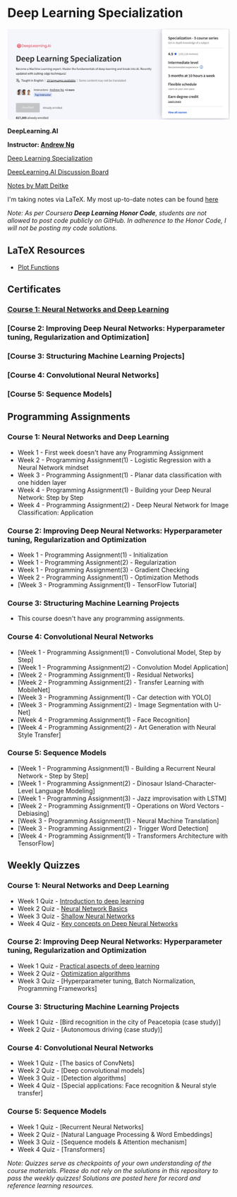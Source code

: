 # Deep Learning Specialization

![](https://github.com/hgnzheng/CS230_Stanford/blob/main/Deep_Learning_Specialization/coursera_page.png)

**DeepLearning.AI**

**Instructor: [Andrew Ng](https://www.andrewng.org/)**

[Deep Learning Specialization](https://www.coursera.org/specializations/deep-learning)

[DeepLearning.AI Discussion Board](https://community.deeplearning.ai/c/deep-learning-specialization/6)

[Notes by Matt Deitke](https://mattdeitke.com/notes/cs230#pf8)

I'm taking notes via LaTeX. My most up-to-date notes can be found [here](https://github.com/hgnzheng/CS230_Stanford/tree/main/Deep_Learning_Specialization/Deep_Learning_Notes.pdf)

*Note: As per Coursera **Deep Learning Honor Code**, students are not allowed to post code publicly on GitHub. In adherence to the Honor Code, I will not be posting my code solutions.*

## LaTeX Resources
* [Plot Functions](https://null.zbr.pt/plotting-functions-with-latex-tikz/)

## Certificates

### [Course 1: Neural Networks and Deep Learning](https://github.com/hgnzheng/CS230_Stanford/blob/main/Deep_Learning_Specialization/certificates/course_1.pdf)

### [Course 2: Improving Deep Neural Networks: Hyperparameter tuning, Regularization and Optimization]

### [Course 3: Structuring Machine Learning Projects]

### [Course 4: Convolutional Neural Networks]

### [Course 5: Sequence Models]


## Programming Assignments

### Course 1: Neural Networks and Deep Learning

  * Week 1 - First week doesn't have any Programming Assignment
  * Week 2 - Programming Assignment(1) - Logistic Regression with a Neural Network mindset
  * Week 3 - Programming Assignment(1) - Planar data classification with one hidden layer
  * Week 4 - Programming Assignment(1) - Building your Deep Neural Network: Step by Step
  * Week 4 - Programming Assignment(2) - Deep Neural Network for Image Classification: Application

### Course 2: Improving Deep Neural Networks: Hyperparameter tuning, Regularization and Optimization

  * Week 1 - Programming Assignment(1) - Initialization
  * Week 1 - Programming Assignment(2) - Regularization
  * Week 1 - Programming Assignment(3) - Gradient Checking
  * Week 2 - Programming Assignment(1) - Optimization Methods
  * [Week 3 - Programming Assignment(1) - TensorFlow Tutorial]

### Course 3: Structuring Machine Learning Projects

  * This course doesn't have any programming assignments.
  
### Course 4: Convolutional Neural Networks

  * [Week 1 - Programming Assignment(1) - Convolutional Model, Step by Step]
  * [Week 1 - Programming Assignment(2) - Convolution Model Application]
  * [Week 2 - Programming Assignment(1) - Residual Networks]
  * [Week 2 - Programming Assignment(2) - Transfer Learning with MobileNet]
  * [Week 3 - Programming Assignment(1) - Car detection with YOLO]
  * [Week 3 - Programming Assignment(2) - Image Segmentation with U-Net]
  * [Week 4 - Programming Assignment(1) - Face Recognition]
  * [Week 4 - Programming Assignment(2) - Art Generation with Neural Style Transfer]

### Course 5: Sequence Models

  * [Week 1 - Programming Assignment(1) - Building a Recurrent Neural Network - Step by Step]
  * [Week 1 - Programming Assignment(2) - Dinosaur Island-Character-Level Language Modeling]
  * [Week 1 - Programming Assignment(3) - Jazz improvisation with LSTM]
  * [Week 2 - Programming Assignment(1) - Operations on Word Vectors - Debiasing]
  * [Week 3 - Programming Assignment(1) - Neural Machine Translation]
  * [Week 3 - Programming Assignment(2) - Trigger Word Detection]
  * [Week 4 - Programming Assignment(1) -  Transformers Architecture with TensorFlow]

## Weekly Quizzes

### Course 1: Neural Networks and Deep Learning

  * Week 1 Quiz - [Introduction to deep learning](https://github.com/hgnzheng/CS230_Stanford/blob/main/Deep_Learning_Specialization/Quiz/C1_W1.pdf)
  * Week 2 Quiz - [Neural Network Basics](https://github.com/hgnzheng/CS230_Stanford/blob/main/Deep_Learning_Specialization/Quiz/C1_W2.pdf)
  * Week 3 Quiz - [Shallow Neural Networks](https://github.com/hgnzheng/CS230_Stanford/blob/main/Deep_Learning_Specialization/Quiz/C1_W3.pdf)
  * Week 4 Quiz - [Key concepts on Deep Neural Networks](https://github.com/hgnzheng/CS230_Stanford/blob/main/Deep_Learning_Specialization/Quiz/C1_W4.pdf)

### Course 2: Improving Deep Neural Networks: Hyperparameter tuning, Regularization and Optimization

  * Week 1 Quiz - [Practical aspects of deep learning](https://github.com/hgnzheng/CS230_Stanford/blob/main/Deep_Learning_Specialization/Quiz/C2_W1.pdf)
  * Week 2 Quiz - [Optimization algorithms](https://github.com/hgnzheng/CS230_Stanford/blob/main/Deep_Learning_Specialization/Quiz/C2_W2.pdf)
  * Week 3 Quiz - [Hyperparameter tuning, Batch Normalization, Programming Frameworks]
  
### Course 3: Structuring Machine Learning Projects

  * Week 1 Quiz - [Bird recognition in the city of Peacetopia (case study)]
  * Week 2 Quiz - [Autonomous driving (case study)]

### Course 4: Convolutional Neural Networks

  * Week 1 Quiz - [The basics of ConvNets]
  * Week 2 Quiz - [Deep convolutional models]
  * Week 3 Quiz - [Detection algorithms]
  * Week 4 Quiz - [Special applications: Face recognition & Neural style transfer]

### Course 5: Sequence Models

  * Week 1 Quiz - [Recurrent Neural Networks]
  * Week 2 Quiz - [Natural Language Processing & Word Embeddings]
  * Week 3 Quiz - [Sequence models & Attention mechanism]
  * Week 4 Quiz - [Transformers]

*Note: Quizzes serve as checkpoints of your own understanding of the course materials. Please do not rely on the solutions in this repository to pass the weekly quizzes! Solutions are posted here for record and reference learning resources.*